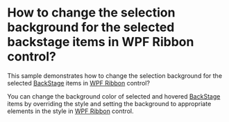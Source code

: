 # How to change the selection background for the selected backstage items in WPF Ribbon control?

This sample demonstrates how to change the selection background for the selected [BackStage](https://help.syncfusion.com/cr/wpf/Syncfusion.Windows.Tools.Controls.Backstage.html) items in [WPF Ribbon](https://www.syncfusion.com/wpf-ui-controls/ribbon) control?

You can change the background color of selected and hovered [BackStage](https://help.syncfusion.com/cr/wpf/Syncfusion.Windows.Tools.Controls.Backstage.html) items by overriding the style and setting the background to appropriate elements in the style in [WPF Ribbon](https://www.syncfusion.com/wpf-ui-controls/ribbon) control.
